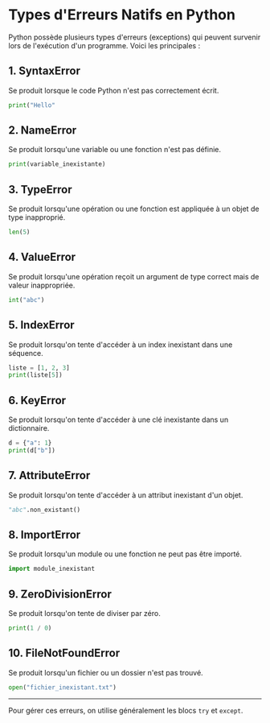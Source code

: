 # Types d'Erreurs Natifs en Python

Python possède plusieurs types d'erreurs (exceptions) qui peuvent survenir lors de l'exécution d'un programme. Voici les principales :

## 1. SyntaxError
Se produit lorsque le code Python n'est pas correctement écrit.

```python
print("Hello"
```

## 2. NameError
Se produit lorsqu'une variable ou une fonction n'est pas définie.

```python
print(variable_inexistante)
```

## 3. TypeError
Se produit lorsqu'une opération ou une fonction est appliquée à un objet de type inapproprié.

```python
len(5)
```

## 4. ValueError
Se produit lorsqu'une opération reçoit un argument de type correct mais de valeur inappropriée.

```python
int("abc")
```

## 5. IndexError
Se produit lorsqu'on tente d'accéder à un index inexistant dans une séquence.

```python
liste = [1, 2, 3]
print(liste[5])
```

## 6. KeyError
Se produit lorsqu'on tente d'accéder à une clé inexistante dans un dictionnaire.

```python
d = {"a": 1}
print(d["b"])
```

## 7. AttributeError
Se produit lorsqu'on tente d'accéder à un attribut inexistant d'un objet.

```python
"abc".non_existant()
```

## 8. ImportError
Se produit lorsqu'un module ou une fonction ne peut pas être importé.

```python
import module_inexistant
```

## 9. ZeroDivisionError
Se produit lorsqu'on tente de diviser par zéro.

```python
print(1 / 0)
```

## 10. FileNotFoundError
Se produit lorsqu'un fichier ou un dossier n'est pas trouvé.

```python
open("fichier_inexistant.txt")
```

---

Pour gérer ces erreurs, on utilise généralement les blocs `try` et `except`.